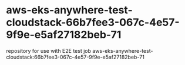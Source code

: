 # aws-eks-anywhere-test-cloudstack-66b7fee3-067c-4e57-9f9e-e5af27182beb-71
repository for use with E2E test job aws-eks-anywhere-test-cloudstack:66b7fee3-067c-4e57-9f9e-e5af27182beb-71
